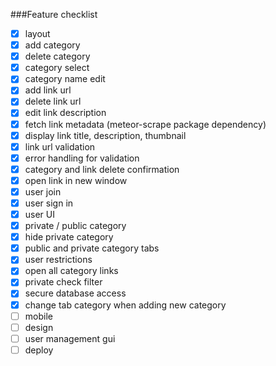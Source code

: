 ###Feature checklist
- [x] layout
- [x] add category
- [x] delete category
- [x] category select
- [x] category name edit
- [x] add link url
- [x] delete link url
- [x] edit link description
- [x] fetch link metadata (meteor-scrape package dependency)
- [x] display link title, description, thumbnail
- [x] link url validation
- [x] error handling for validation
- [x] category and link delete confirmation
- [x] open link in new window
- [x] user join
- [x] user sign in
- [x] user UI
- [x] private / public category
- [x] hide private category
- [x] public and private category tabs
- [x] user restrictions
- [x] open all category links
- [x] private check filter
- [x] secure database access
- [x] change tab category when adding new category
- [ ] mobile
- [ ] design
- [ ] user management gui
- [ ] deploy
